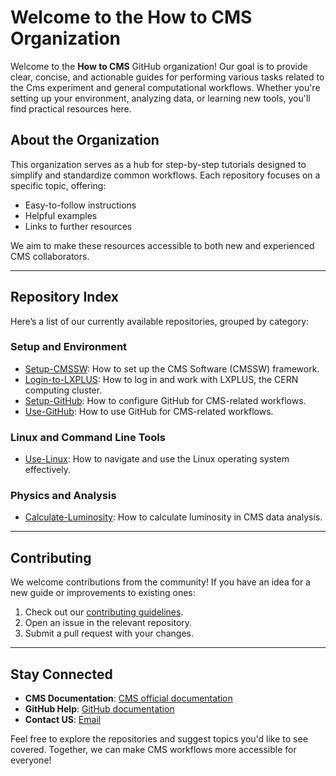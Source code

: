 # Welcome to the How to CMS Organization

Welcome to the **How to CMS** GitHub organization! Our goal is to provide clear, concise, and actionable guides for performing various tasks related to the Cms experiment and general computational workflows. Whether you're setting up your environment, analyzing data, or learning new tools, you'll find practical resources here.

## About the Organization
This organization serves as a hub for step-by-step tutorials designed to simplify and standardize common workflows. Each repository focuses on a specific topic, offering:

- Easy-to-follow instructions
- Helpful examples
- Links to further resources

We aim to make these resources accessible to both new and experienced CMS collaborators.

---

## Repository Index
Here’s a list of our currently available repositories, grouped by category:

### **Setup and Environment**
- [Setup-CMSSW](https://github.com/How-to-CMS/Setup-CMSSW): How to set up the CMS Software (CMSSW) framework.
- [Login-to-LXPLUS](https://github.com/How-to-CMS/Login-to-LXPLUS): How to log in and work with LXPLUS, the CERN computing cluster.
- [Setup-GitHub](https://github.com/How-to-CMS/Setup-GitHub): How to configure GitHub for CMS-related workflows.
- [Use-GitHub](https://github.com/How-to-CMS/Use-GitHub): How to use GitHub for CMS-related workflows.

### **Linux and Command Line Tools**
- [Use-Linux](https://github.com/How-to-CMS/Use-Linux): How to navigate and use the Linux operating system effectively.

### **Physics and Analysis**
- [Calculate-Luminosity](https://github.com/How-to-CMS/Calculate-Luminosity): How to calculate luminosity in CMS data analysis.

---

## Contributing
We welcome contributions from the community! If you have an idea for a new guide or improvements to existing ones:

1. Check out our [contributing guidelines](#).
2. Open an issue in the relevant repository.
3. Submit a pull request with your changes.

---

## Stay Connected
- **CMS Documentation**: [CMS official documentation](https://cms.cern)
- **GitHub Help**: [GitHub documentation](https://docs.github.com/)
- **Contact US**: [Email](mailto:nikolaos.plastiras@cern.ch)

Feel free to explore the repositories and suggest topics you'd like to see covered. Together, we can make CMS workflows more accessible for everyone!
